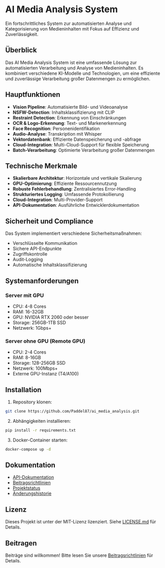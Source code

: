 # AI Media Analysis System

Ein fortschrittliches System zur automatisierten Analyse und Kategorisierung von Medieninhalten mit Fokus auf Effizienz und Zuverlässigkeit.

## Überblick

Das AI Media Analysis System ist eine umfassende Lösung zur automatisierten Verarbeitung und Analyse von Medieninhalten. Es kombiniert verschiedene KI-Modelle und Technologien, um eine effiziente und zuverlässige Verarbeitung großer Datenmengen zu ermöglichen.

## Hauptfunktionen

- **Vision Pipeline**: Automatisierte Bild- und Videoanalyse
- **NSFW-Detection**: Inhaltsklassifizierung mit CLIP
- **Restraint Detection**: Erkennung von Einschränkungen
- **OCR & Logo-Erkennung**: Text- und Markenerkennung
- **Face Recognition**: Personenidentifikation
- **Audio-Analyse**: Transkription mit Whisper
- **Vektordatenbank**: Effiziente Datenspeicherung und -abfrage
- **Cloud-Integration**: Multi-Cloud-Support für flexible Speicherung
- **Batch-Verarbeitung**: Optimierte Verarbeitung großer Datenmengen

## Technische Merkmale

- **Skalierbare Architektur**: Horizontale und vertikale Skalierung
- **GPU-Optimierung**: Effiziente Ressourcennutzung
- **Robuste Fehlerbehandlung**: Zentralisiertes Error-Handling
- **Strukturiertes Logging**: Umfassende Protokollierung
- **Cloud-Integration**: Multi-Provider-Support
- **API-Dokumentation**: Ausführliche Entwicklerdokumentation

## Sicherheit und Compliance

Das System implementiert verschiedene Sicherheitsmaßnahmen:
- Verschlüsselte Kommunikation
- Sichere API-Endpunkte
- Zugriffskontrolle
- Audit-Logging
- Automatische Inhaltsklassifizierung

## Systemanforderungen

### Server mit GPU
- CPU: 4-8 Cores
- RAM: 16-32GB
- GPU: NVIDIA RTX 2060 oder besser
- Storage: 256GB-1TB SSD
- Netzwerk: 1Gbps+

### Server ohne GPU (Remote GPU)
- CPU: 2-4 Cores
- RAM: 8-16GB
- Storage: 128-256GB SSD
- Netzwerk: 100Mbps+
- Externe GPU-Instanz (T4/A100)

## Installation

1. Repository klonen:
```bash
git clone https://github.com/Paddel87/ai_media_analysis.git
```

2. Abhängigkeiten installieren:
```bash
pip install -r requirements.txt
```

3. Docker-Container starten:
```bash
docker-compose up -d
```

## Dokumentation

- [API-Dokumentation](API.md)
- [Beitragsrichtlinien](CONTRIBUTING.md)
- [Projektstatus](STATUS.md)
- [Änderungshistorie](CHANGELOG.md)

## Lizenz

Dieses Projekt ist unter der MIT-Lizenz lizenziert. Siehe [LICENSE.md](LICENSE.md) für Details.

## Beitragen

Beiträge sind willkommen! Bitte lesen Sie unsere [Beitragsrichtlinien](CONTRIBUTING.md) für Details.
